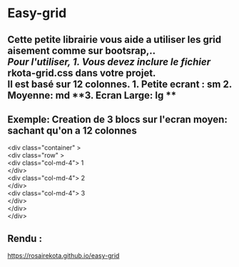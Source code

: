 # Easy-grid
Cette petite librairie vous aide a utiliser les grid aisement comme sur bootsrap,..<br>
*Pour l'utiliser, 1. Vous devez inclure le fichier* **rkota-grid.css**  dans votre projet.<br>
Il est basé sur 12 colonnes.
**1. Petite ecrant : sm
2. Moyenne: md**
**3. Ecran Large: lg **
- 
## Exemple: Creation de 3 blocs sur l'ecran moyen: sachant qu'on a 12 colonnes <br>
 
 &lt;div class="container" &gt;<br>
  &lt;div class="row" &gt;<br>
   &lt;div class="col-md-4"&gt; 1<br>
    &lt;/div&gt;<br>
     &lt;div class="col-md-4"&gt; 2<br>
    &lt;/div&gt;<br>
     &lt;div class="col-md-4"&gt; 3<br>
    &lt;/div&gt;<br>
    &lt;/div&gt;<br>
    &lt;/div&gt;
    
  ## Rendu :
  <a href="https://rosairekota.github.io/easy-grid/index.html">https://rosairekota.github.io/easy-grid</a>
  
